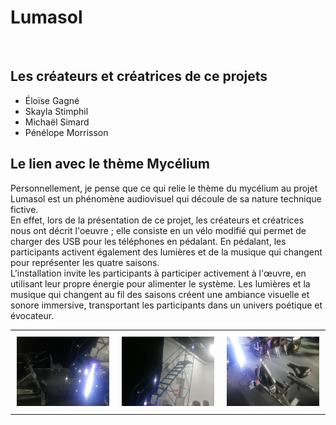 <h1> Lumasol </h1> <br>
<h2> Les créateurs et créatrices de ce projets </h2>

* Éloïse Gagné
* Skayla Stimphil
* Michaël Simard
* Pénélope Morrisson

<h2> Le lien avec le thème Mycélium </h2>
<p> Personnellement, je pense que ce qui relie le thème du mycélium au projet Lumasol est un phénomène audiovisuel qui découle de sa nature technique fictive. <br> 
En effet, lors de la présentation de ce projet, les créateurs et créatrices nous ont décrit l'oeuvre ; elle consiste en un vélo modifié qui permet de charger des USB pour les téléphones en pédalant. En pédalant, les participants activent également des lumières et de la musique qui changent pour représenter les quatre saisons. <br> 
L'installation invite les participants à participer activement à l'œuvre, en utilisant leur propre énergie pour alimenter le système. Les lumières et la musique qui changent au fil des saisons créent une ambiance visuelle et sonore immersive, transportant les participants dans un univers poétique et évocateur.</p>



<div id="image-table">
    <table>
	    <tr>
    	    <td style="padding:10px">
        	    <img src="medias/lumasol_cables.png" width="300"> 
      	    </td>
            <td style="padding:10px">
            	<img src="medias/lumasol_guirlane.png" width="300">
            </td>
            <td style="padding:10px">
            	<img src="medias/lumasol_velo_avant_modification.png" width="300">
            </td>
        </tr>
    </table>
</div>


